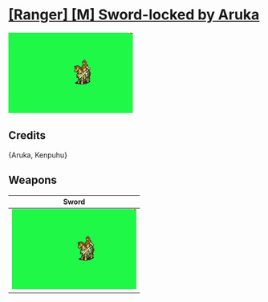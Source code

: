 # [\[Ranger\] \[M\] Sword-locked by Aruka](./)

<img src="./1.%20Sword/Sword_000.png" alt="[Ranger] [M] Sword-locked by Aruka standing" />

## Credits

{Aruka, Kenpuhu}

## Weapons


|Sword |
|  :---: |
| <img alt="Sword animation" src="./1.%20Sword/Sword.gif" /> |

